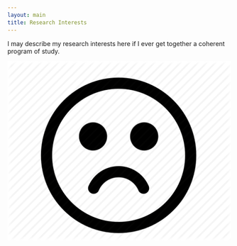 ```yaml
---
layout: main
title: Research Interests
---
```


I may describe my research interests here if I ever get together a coherent
program of study.

<img align="center" src="img/smiley-sad-face-icon-15.png" alt="..." />

